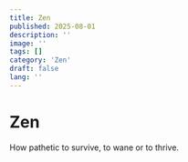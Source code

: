 ```yaml
---
title: Zen
published: 2025-08-01
description: ''
image: ''
tags: []
category: 'Zen'
draft: false 
lang: ''
---
```


# Zen

How pathetic to survive, to wane or to thrive. 